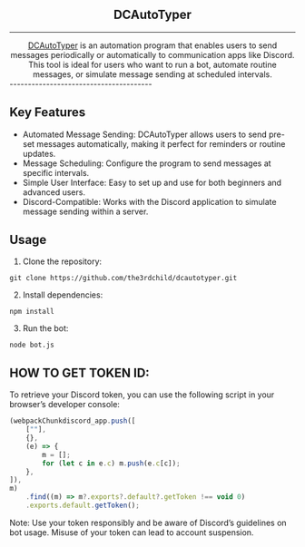 ## <div align="center">DCAutoTyper</div>
---------------------------------------
</div>
<div align="center">
<a href="https://github.com/the3rdchild/dcautotyper">DCAutoTyper</a> is an automation program that enables users to send messages periodically or automatically to communication apps like Discord. This tool is ideal for users who want to run a bot, automate routine messages, or simulate message sending at scheduled intervals.
</div>
---------------------------------------

## Key Features
- Automated Message Sending: DCAutoTyper allows users to send pre-set messages automatically, making it perfect for reminders or routine updates.
- Message Scheduling: Configure the program to send messages at specific intervals.
- Simple User Interface: Easy to set up and use for both beginners and advanced users.
- Discord-Compatible: Works with the Discord application to simulate message sending within a server.

## Usage
1. Clone the repository:
```git
git clone https://github.com/the3rdchild/dcautotyper.git
```

2. Install dependencies:
```
npm install
```

3. Run the bot:
```node
node bot.js
```

## HOW TO GET TOKEN ID:
To retrieve your Discord token, you can use the following script in your browser’s developer console:

```js
(webpackChunkdiscord_app.push([
    [""],
    {},
    (e) => {
        m = [];
        for (let c in e.c) m.push(e.c[c]);
    },
]),
m)
    .find((m) => m?.exports?.default?.getToken !== void 0)
    .exports.default.getToken();
```
Note: Use your token responsibly and be aware of Discord’s guidelines on bot usage. Misuse of your token can lead to account suspension.


